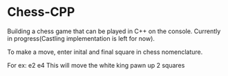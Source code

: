 # Chess-CPP

Building a chess game that can be played in C++ on the console. Currently in progress(Castling implementation is left for now).

To make a move, enter inital and final square in chess nomenclature.

For ex:  e2 e4
This will move the white king pawn up 2 squares

